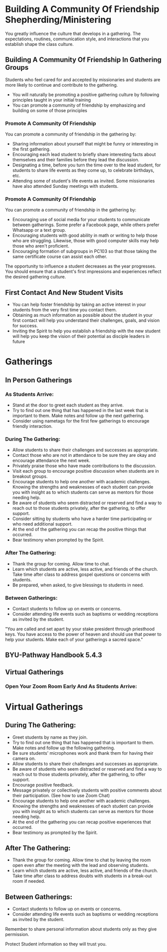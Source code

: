 # Building A Community Of Friendship Shepherding/Ministering

You greatly influence the culture that develops in a gathering. The expectations, routines, communication style, and interactions that you establish shape the class culture.

## Building A Community Of Friendship In Gathering Groups

Students who feel cared for and accepted by missionaries and students are more likely to continue and contribute to the gathering.

- You will naturally be promoting a positive gathering culture by following principles taught in your initial training
- You can promote a community of friendship by emphasizing and building on some of those principles

### Promote A Community Of Friendship

You can promote a community of friendship in the gathering by:

- Sharing information about yourself that might be funny or interesting in the first gathering.
- Encouraging each lead student to briefly share interesting facts about themselves and their families before they lead the discussion.
- Designating a time, before you turn the time over to the lead student, for students to share life events as they come up, to celebrate birthdays, etc.
- Attending some of student's life events as invited. Some missionaries have also attended Sunday meetings with students.

### Promote A Community Of Friendship

You can promote a community of friendship in the gathering by:

- Encouraging use of social media for your students to communicate between gatherings. Some prefer a Facebook page, while others prefer Whatsapp or a text group.
- Encouraging students with good ability in math or writing to help those who are struggling. Likewise, those with good computer skills may help those who aren't proficient.
- Encouraging formation of subgroups in PC103 so that those taking the same certificate course can assist each other.

The opportunity to influence a student decreases as the year progresses. You should ensure that a student's first impressions and experiences reflect the desired gathering culture.

## First Contact And New Student Visits

- You can help foster friendship by taking an active interest in your students from the very first time you contact them.
- Obtaining as much information as possible about the student in your first contact will help you understand their challenges, goals, and vision for success.
- Inviting the Spirit to help you establish a friendship with the new student will help you keep the vision of their potential as disciple leaders in future

# Gatherings

## In Person Gatherings

### As Students Arrive:

- Stand at the door to greet each student as they arrive.
- Try to find out one thing that has happened in the last week that is important to them. Make notes and follow up the next gathering.
- Consider using nametags for the first few gatherings to encourage friendly interaction.

### During The Gathering:

- Allow students to share their challenges and successes as appropriate.
- Contact those who are not in attendance to be sure they are okay and encourage attendance the next week.
- Privately praise those who have made contributions to the discussion.
- Visit each group to encourage positive discussion when students are in breakout groups.
- Encourage students to help one another with academic challenges. Knowing the strengths and weaknesses of each student can provide you with insight as to which students can serve as mentors for those needing help.
- Be aware of students who seem distracted or reserved and find a way to reach out to those students privately, after the gathering, to offer support.
- Consider sitting by students who have a harder time participating or who need additional support.
- At the end of the gathering you can recap the positive things that occurred.
- Bear testimony when prompted by the Spirit.

### After The Gathering:

- Thank the group for coming. Allow time to chat.
- Learn which students are active, less active, and friends of the church. Take time after class to address gospel questions or concerns with students.
- Be prepared, when asked, to give blessings to students in need.

### Between Gatherings:

- Contact students to follow up on events or concerns.
- Consider attending life events such as baptisms or wedding receptions as invited by the student.

"You are called and set apart by your stake president through priesthood keys. You have access to the power of heaven and should use that power to help your students. Make each of your gatherings a sacred space."

## BYU-Pathway Handbook 5.4.3

## Virtual Gatherings

### Open Your Zoom Room Early And As Students Arrive:

# Virtual Gatherings

## During The Gathering:

- Greet students by name as they join.
- Try to find out one thing that has happened that is important to them. Make notes and follow up the following gathering.
- Be sure students' microphones work and thank them for having their camera on.
- Allow students to share their challenges and successes as appropriate.
- Be aware of students who seem distracted or reserved and find a way to reach out to those students privately, after the gathering, to offer support.
- Encourage positive feedback.
- Message privately or collectively students with positive comments about their participation. (See how to use Zoom Chat)
- Encourage students to help one another with academic challenges. Knowing the strengths and weaknesses of each student can provide you with insight as to which students can serve as mentors for those needing help.
- At the end of the gathering you can recap positive experiences that occurred.
- Bear testimony as prompted by the Spirit.

## After The Gathering:

- Thank the group for coming. Allow time to chat by leaving the room open even after the meeting with the lead and observing students.
- Learn which students are active, less active, and friends of the church. Take time after class to address doubts with students in a break-out room if needed.

## Between Gatherings:

- Contact students to follow up on events or concerns.
- Consider attending life events such as baptisms or wedding receptions as invited by the student.

Remember to share personal information about students only as they give permission.

Protect Student information so they will trust you.

